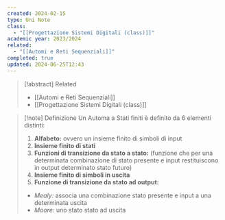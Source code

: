 ```yaml
---
created: 2024-02-15
type: Uni Note
class:
  - "[[Progettazione Sistemi Digitali (class)]]"
academic year: 2023/2024
related:
  - "[[Automi e Reti Sequenziali]]"
completed: true
updated: 2024-06-25T12:43
---
```

>[!abstract] Related
>- [[Automi e Reti Sequenziali]]
>- [[Progettazione Sistemi Digitali (class)]]

>[!note] Definizione
>Un Automa a Stati finiti è definito da 6 elementi distinti:
>1. **Alfabeto:** ovvero un insieme finito di simboli di input
>2. **Insieme finito di stati**
>3. **Funzioni di transizione da stato a stato:** (funzione che per una determinata combinazione di stato presente e input restituiscono in output determinato stato futuro)
>4. **Insieme finito di simboli in uscita**
>5. **Funzione di transizione da stato ad output:**
>	- *Mealy:* associa una combinazione stato presente e input a una determinata uscita
>	- *Moore:* uno stato stato ad uscita
